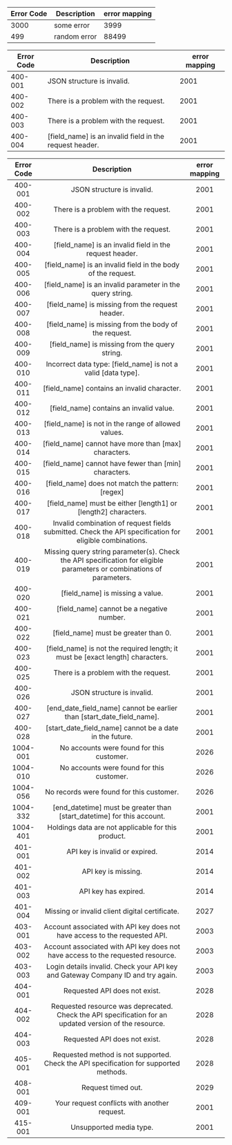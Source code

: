 | Error Code | Description  | error mapping |
|------------|--------------|---------------|
| 3000       | some error   | 3999          |
| 499        | random error | 88499         |



|  Error Code | Description | error mapping |
| --- | --- | --- |
|  400-001 | JSON structure is invalid. | 2001 |
|  400-002 | There is a problem with the request. | 2001 |
|  400-003 | There is a problem with the request. | 2001 |
|  400-004 | [field_name] is an invalid field in the request header. | 2001 |



|  Error Code | Description | error mapping |
| :---: | :---: | :---: |
|  400-001 | JSON structure is invalid. | 2001 |
|  400-002 | There is a problem with the request. | 2001 |
|  400-003 | There is a problem with the request. | 2001 |
|  400-004 | [field_name] is an invalid field in the request header. | 2001 |
|  400-005 | [field_name] is an invalid field in the body of the request. | 2001 |
|  400-006 | [field_name] is an invalid parameter in the query string. | 2001 |
|  400-007 | [field_name] is missing from the request header. | 2001 |
|  400-008 | [field_name] is missing from the body of the request. | 2001 |
|  400-009 | [field_name] is missing from the query string. | 2001 |
|  400-010 | Incorrect data type: [field_name] is not a valid [data type]. | 2001 |
|  400-011 | [field_name] contains an invalid character. | 2001 |
|  400-012 | [field_name] contains an invalid value. | 2001 |
|  400-013 | [field_name] is not in the range of allowed values. | 2001 |
|  400-014 | [field_name] cannot have more than [max] characters. | 2001 |
|  400-015 | [field_name] cannot have fewer than [min] characters. | 2001 |
|  400-016 | [field_name] does not match the pattern: [regex] | 2001 |
|  400-017 | [field_name] must be either [length1] or [length2] characters. | 2001 |
|  400-018 | Invalid combination of request fields submitted. Check the API specification for eligible combinations. | 2001 |
|  400-019 | Missing query string parameter(s). Check the API specification for eligible parameters or combinations of parameters. | 2001 |
|  400-020 | [field_name] is missing a value. | 2001 |
|  400-021 | [field_name] cannot be a negative number. | 2001 |
|  400-022 | [field_name] must be greater than 0. | 2001 |
|  400-023 | [field_name] is not the required length; it must be [exact length] characters. | 2001 |
|  400-025 | There is a problem with the request. | 2001 |
|  400-026 | JSON structure is invalid. | 2001 |
|  400-027 | [end_date_field_name] cannot be earlier than [start_date_field_name]. | 2001 |
|  400-028 | [start_date_field_name] cannot be a date in the future. | 2001 |
|  1004-001 | No accounts were found for this customer. | 2026 |
|  1004-010 | No accounts were found for this customer. | 2026 |
|  1004-056 | No records were found for this customer. | 2026 |
|  1004-332 | [end_datetime] must be greater than [start_datetime] for this account. | 2001 |
|  1004-401 | Holdings data are not applicable for this product. | 2001 |
|  401-001 | API key is invalid or expired. | 2014 |
|  401-002 | API key is missing. | 2014 |
|  401-003 | API key has expired. | 2014 |
|  401-004 | Missing or invalid client digital certificate. | 2027 |
|  403-001 | Account associated with API key does not have access to the requested API. | 2003 |
|  403-002 | Account associated with API key does not have access to the requested resource. | 2003 |
|  403-003 | Login details invalid. Check your API key and Gateway Company ID and try again. | 2003 |
|  404-001 | Requested API does not exist. | 2028 |
|  404-002 | Requested resource was deprecated. Check the API specification for an updated version of the resource. | 2028 |
|  404-003 | Requested API does not exist. | 2028 |
|  405-001 | Requested method is not supported. Check the API specification for supported methods. | 2028 |
|  408-001 | Request timed out. | 2029 |
|  409-001 | Your request conflicts with another request. | 2001 |
|  415-001 | Unsupported media type. | 2001 |
